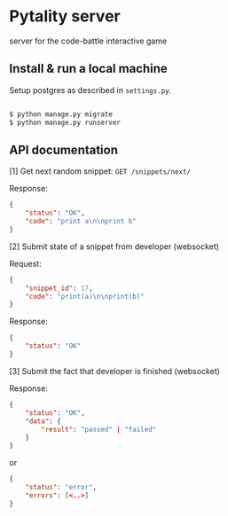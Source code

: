 # Pytality server

server for the code-battle interactive game

## Install & run a local machine

Setup postgres as described in `settings.py`.

```bash

$ python manage.py migrate
$ python manage.py runserver

```

## API documentation

[1] Get next random snippet: `GET /snippets/next/`

Response:
```json
{
    "status": "OK",
    "code": "print a\n\nprint b"
}
```

[2] Submit state of a snippet from developer (websocket)

Request:
```json
{
    "snippet_id": 17,
    "code": "print(a)\n\nprint(b)" 
}
```

Response:
```json
{
    "status": "OK"
}
```

[3] Submit the fact that developer is finished (websocket)

Response:
```json
{
    "status": "OK",
    "data": {
        "result": "passed" | "failed"
    }    
}
```

or

```json
{
    "status": "error",
    "errors": [<..>]
}
```